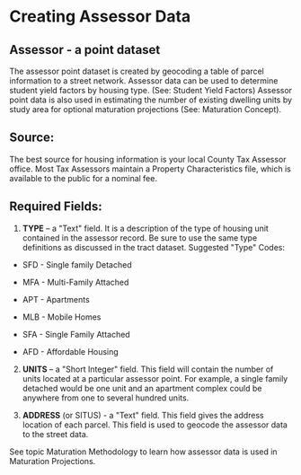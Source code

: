 # Creating Assessor Data

## Assessor - a point dataset
The assessor point dataset is created by geocoding a table of parcel information to a street network.  Assessor data can be used to determine student yield factors by housing type.  (See: Student Yield Factors)  Assessor point data is also used in estimating the number of existing dwelling units by study area for optional maturation projections (See: Maturation Concept).

## Source:  
The best source for housing information is your local County Tax Assessor office.  Most Tax Assessors maintain a Property Characteristics file, which is available to the public for a nominal fee.  

## Required Fields:
1. **TYPE** – a "Text" field.  It is a description of the type of housing unit contained in the assessor record.  Be sure to use the same type definitions as discussed in the tract dataset.
 Suggested "Type" Codes:

 * SFD - Single family Detached

 * MFA - Multi-Family Attached

 * APT - Apartments

 * MLB - Mobile Homes

 * SFA - Single Family Attached

 * AFD - Affordable Housing
2. **UNITS** – a "Short Integer" field.  This field will contain the number of units located at a particular assessor point.  For example, a single family detached would be one unit and an apartment complex could be anywhere from one to several hundred units.

3. **ADDRESS** (or SITUS) - a "Text" field. This field gives the address location of each parcel.  This field is used to geocode the assessor data to the street data.

 

See topic Maturation Methodology to learn how assessor data is used in Maturation Projections.

 

